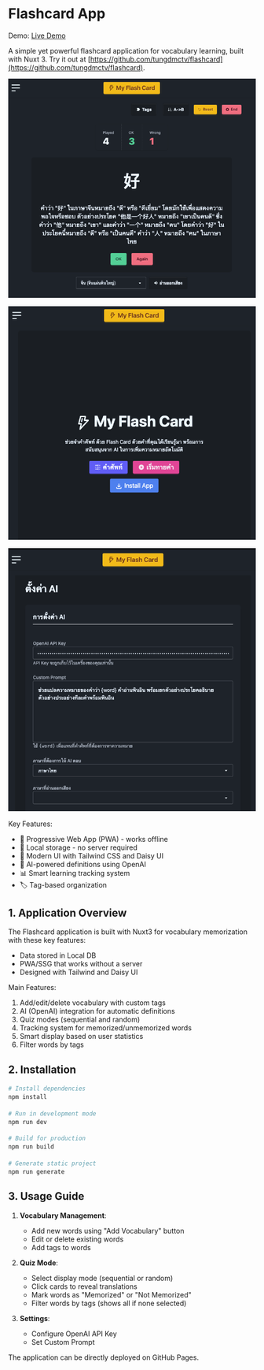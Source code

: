 # Flashcard App

Demo: [Live Demo](https://github.com/tungdmctv/flashcard)

A simple yet powerful flashcard application for vocabulary learning, built with Nuxt 3. Try it out at [https://github.com/tungdmctv/flashcard](https://github.com/tungdmctv/flashcard).

![Flashcard App Screenshot](https://raw.githubusercontent.com/tungdmctv/flashcard/main/public/flashcard/Screenshot-1.png)

![Flashcard App Screenshot](https://raw.githubusercontent.com/tungdmctv/flashcard/main/public/flashcard/Screenshot-2.png)

![Flashcard App Screenshot](https://raw.githubusercontent.com/tungdmctv/flashcard/main/public/flashcard/Screenshot-3.png)

Key Features:
- 📱 Progressive Web App (PWA) - works offline
- 💾 Local storage - no server required
- 🎨 Modern UI with Tailwind CSS and Daisy UI
- 🤖 AI-powered definitions using OpenAI
- 📊 Smart learning tracking system
- 🏷️ Tag-based organization

## 1. Application Overview
The Flashcard application is built with Nuxt3 for vocabulary memorization with these key features:
- Data stored in Local DB
- PWA/SSG that works without a server
- Designed with Tailwind and Daisy UI

Main Features:
1. Add/edit/delete vocabulary with custom tags
2. AI (OpenAI) integration for automatic definitions
3. Quiz modes (sequential and random)
4. Tracking system for memorized/unmemorized words
5. Smart display based on user statistics
6. Filter words by tags


## 2. Installation
```bash
# Install dependencies
npm install

# Run in development mode
npm run dev

# Build for production
npm run build

# Generate static project
npm run generate
```

## 3. Usage Guide
1. **Vocabulary Management**:
   - Add new words using "Add Vocabulary" button
   - Edit or delete existing words
   - Add tags to words

2. **Quiz Mode**:
   - Select display mode (sequential or random)
   - Click cards to reveal translations
   - Mark words as "Memorized" or "Not Memorized"
   - Filter words by tags (shows all if none selected)

3. **Settings**:
   - Configure OpenAI API Key
   - Set Custom Prompt

The application can be directly deployed on GitHub Pages.
